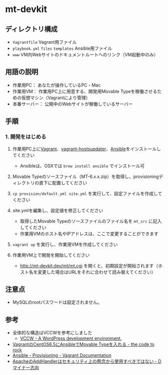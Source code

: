 # mt-devkit

## ディレクトリ構成

* `Vagrantfile` Vagrant用ファイル
* `playbook.yml` `files` `templates` Ansible用ファイル
* `www` VM内Webサイトのドキュメントルートへのリンク（VM起動中のみ）

## 用語の説明

* 作業用PC： あなたが操作しているPC・Mac
* 作業用VM： 作業用PC上に用意する、開発用Movable Typeを稼働させるための仮想マシン（Vagrantにより管理）
* 本番サーバー： 公開中のWebサイトが稼働しているサーバー

## 手順

### 1. 開発をはじめる

1. 作業用PC上に[Vagrant](https://www.vagrantup.com/)、[vagrant-hostsupdater](https://github.com/cogitatio/vagrant-hostsupdater)、[Ansible](http://www.ansible.com/)をインストールしてください
    * Ansibleは、OSXでは `brew install ansible` でインストール可

2. Movable Typeのソースファイル（MT-6.x.x.zip）を取得し、provisioningディレクトリの直下に配置してください

3. `cp provision/default.yml site.yml` を実行して、設定ファイルを作成してください

4. site.ymlを編集し、設定値を修正してください
    * 取得したMovable Typeのソースファイルのファイル名を `mt_src` に記入してください
    * 作業用VMのホスト名やIPアドレスは、ここで変更することができます

5. `vagrant up` を実行し、作業用VMを作成してください

6. 作業用VM上で開発を開始してください
    * http://mt-devkit.dev/mt/mt.cgi を開くと、初期設定が開始されます（ホスト名を変更した場合はURLをそれに合わせて読み替えてください）

## 注意点

* MySQLのrootパスワードは設定されません。

## 参考

* 全体的な構造はVCCWを参考にしました
    * [VCCW - A WordPress development environment.](http://vccw.cc/)
* [VagrantのCentOS6.5にAnsibleでMovable Typeを入れる - the code to rock](http://note103.hateblo.jp/entry/2015/04/17/010528)
* [Ansible - Provisioning - Vagrant Documentation](http://docs.vagrantup.com/v2/provisioning/ansible.html)
* [ApacheのAddHandlerはセキュリティ上の懸念から使用すべきではない - Dマイナー志向](http://d.hatena.ne.jp/tmatsuu/20150221/1424531513)
